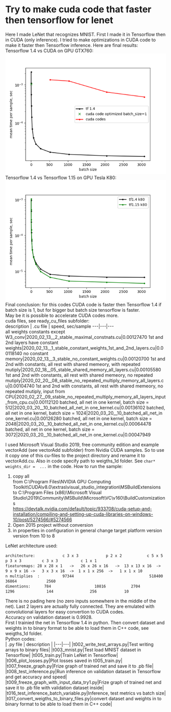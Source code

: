 # Try to make cuda code that faster then tensorflow for lenet  

Here I made LeNet that recognizes MNIST. First I made it in Tensorflow then in CUDA (only inference). I tried to make optimizations in CUDA code to make it faster then Tensorflow inference. Here are final results:  
Tensorflow 1.4 vs CUDA on GPU GTX760:  
![tf vs cuda](/times_semilogy_tf_1_4_vs_cuda_gtx760__2020_03_23.png)  
Tensorflow 1.4 vs Tensorflow 1.15 on GPU Tesla K80:
![tf 1.4 vs tf 1.5](/times_semilogy_tf_1_4_vs_tf_1_15_k80__2020_03_23.png)  
Final conclusion: for this codes CUDA code is faster then Tensorflow 1.4 if batch size is 1, but for bigger but batch size tensorflow is faster.  
May be it is possible to accelerate CUDA codes more.  
cuda files, see ready_cu_files subfolder:  
 description | .cu file |  speed, sec/sample 
---|---|---  
all weights constants except W3_conv|2020_02_13__2_stable_maximal_constnats.cu|0.00127470
1st and 2nd layers have constant weights|2020_02_13__1_stable_constant_weights_1st_and_2nd_layers.cu|0.00118140
no constant memory|2020_02_13__3_stable_no_constant_weights.cu|0.00120700
1st and 2nd with constants, all rest with shared memeory, with repeated mutiply|2020_02_18__05_stable_shared_memory_all_layers.cu|0.00105580
1st and 2nd with constants, all rest with shared memeory, no repeated mutiply|2020_02_20__08_stable_no_repeated_multiply_memory_all_layers.cu|0.00104740
1st and 2nd with constants, all rest with shared memeory, no repeated mutiply, input from CPU|2020_02_27__09_stable_no_repeated_multiply_memory_all_layers_input_from_cpu.cu|0.00112120
batched, all net in one kernel, batch size = 512|2020_03_20__10_batched_all_net_in one_kernel.cu|0.00136102
batched, all net in one kernel, batch size = 1024|2020_03_20__10_batched_all_net_in one_kernel.cu|0.00126280
batched, all net in one kernel, batch size = 2048|2020_03_20__10_batched_all_net_in one_kernel.cu|0.00064478
batched, all net in one kernel, batch size = 3072|2020_03_20__10_batched_all_net_in one_kernel.cu|0.00047949

I used Microsoft Visual Studio 2019, free community edition and example vectorAdd (see vectorAdd subfolder) from Nvidia CUDA samples. So to use it copy one of this cu-files to the project directory and rename it to vectorAdd.cu. Also in code specify path to weigths_1d folder. See ```char* weights_dir =  ...``` in the code. How to run the sample:  
1) copy all  
from C:\Program Files\NVIDIA GPU Computing Toolkit\CUDA\v8.0\extras\visual_studio_integration\MSBuildExtensions  
to C:\Program Files (x86)\Microsoft Visual Studio\2019\Community\MSBuild\Microsoft\VC\v160\BuildCustomizations  
https://devtalk.nvidia.com/default/topic/933708/cuda-setup-and-installation/compiling-and-setting-up-cuda-libraries-on-windows-10/post/5274566/#5274566  
2) Open 2015 project without conversion  
3) in properties in configuration in general change target platform version version from 10 to 8  

LeNet architecture used:  
```
architecture:            c 3 x 3            p 2 x 2           c 5 x 5         p 3 x 3         c 3 x 3          c 1 x 1
fieaturemaps: 28 x 28 x 1   ->   26 x 26 x 16   ->  13 x 13 x 16  ->  9 x 9 x 16 ->   3 x 3 x 16  ->  1 x 1 x 256  ->   1 x 1 x 10
n multiplies  :          97344                                 518400                          36864             2560
dimentions:      784                   10816           2704               1296              144                256            10
```
There is no pading here (no zero inputs somewhere in the middle of the net). Last 2 layers are actually fully connected. They are emulated with convolutional layers for easy convertion to CUDA codes.  
Accuracy on validation dataset is 0.9928.  
First I trainied the net in Tensorflow 1.4 in python. Then convert dataset and weights in to binary format to be able to load them in C++ code, see weigths_1d folder.  
Python codes:  
| .py file | description |
|---|---|
|t002_write_test_arrays.py|Test writing arrays to binary files|
|t003_mnist.py|Test load MNIST dataset in Tensorflow|
|t005_train.py|Train LeNet in Tensorflow|
|t006_plot_losses.py|Plot losses saved in t005_train.py|
|t007_freeze_graph.py|Frize graph of trained net and save it to .pb file|
|t008_test_inference.py|Run inference on validation dataset in Tensorflow and get accuracy and speed|
|t009_freeze_graph_with_input_data_try1.py|Frize graph of trained net and save it to .pb file with validation dataset inside|
|t016_test_inference_batch_variable.py|Inference, test metrics vs batch size|
|t017_convert_weigths_to_binary_files.py|convert dataset and weights in to binary format to be able to load them in C++ code|